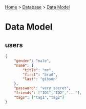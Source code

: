 [Home](https://github.com/MyCalendApp/backend/wiki/Home) > [Database](https://github.com/MyCalendApp/backend/wiki/Database) > [Data Model](https://github.com/MyCalendApp/backend/wiki/data_model)

# Data Model

## users 

```json
{
    "gender": "male",
    "name": {
        "title": "mr",
        "first": "brad",
        "last": "gibson"
    },
    "password": "very_secret",
    "friends": ["ID1","ID2","..."],
    "tags": ["tag1","tag2"] 
}
```